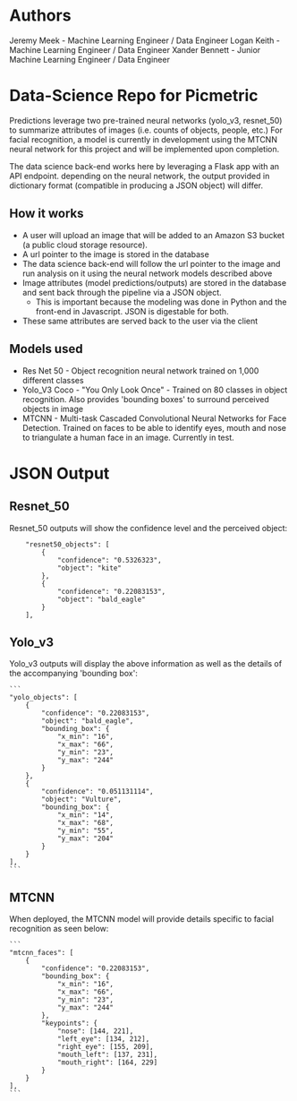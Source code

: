 # Authors

Jeremy Meek - Machine Learning Engineer / Data Engineer
Logan Keith - Machine Learning Engineer / Data Engineer
Xander Bennett - Junior Machine Learning Engineer / Data Engineer
# Data-Science Repo for Picmetric

Predictions leverage two pre-trained neural networks (yolo_v3, resnet_50) to summarize attributes of images (i.e. counts of objects, people, etc.) For facial recognition, a model is currently in development using the MTCNN neural network for this project and will be implemented upon completion.

The data science back-end works here by leveraging a Flask app with an API endpoint. depending on the neural network, the output provided in dictionary format (compatible in producing a JSON object) will differ.

## How it works

- A user will upload an image that will be added to an Amazon S3 bucket (a public cloud storage resource). 
- A url pointer to the image is stored in the database
- The data science back-end will follow the url pointer to the image and run analysis on it using the neural network models described above
- Image attributes (model predictions/outputs) are stored in the database and sent back through the pipeline via a JSON object.
	- This is important because the modeling was done in Python and the front-end in Javascript. JSON is digestable for both.
- These same attributes are served back to the user via the client

## Models used
- Res Net 50 - Object recognition neural network trained on 1,000 different classes
- Yolo_V3 Coco - "You Only Look Once" - Trained on 80 classes in object recognition. Also provides 'bounding boxes' to surround perceived objects in image
- MTCNN - Multi-task Cascaded Convolutional Neural Networks for Face Detection. Trained on faces to be able to identify eyes, mouth and nose to triangulate a human face in an image. Currently in test. 

# JSON Output
## Resnet_50

Resnet_50 outputs will show the confidence level and the perceived object:

```{
	"resnet50_objects": [
		{
			"confidence": "0.5326323",
			"object": "kite"
		},
		{
			"confidence": "0.22083153",
			"object": "bald_eagle"
		}
	],
```

## Yolo_v3

Yolo_v3 outputs will display the above information as well as the details of the accompanying 'bounding box':

	```
	"yolo_objects": [
		{
			"confidence": "0.22083153",
			"object": "bald_eagle",
			"bounding_box": {
				"x_min": "16",
				"x_max": "66",
				"y_min": "23",
				"y_max": "244"
			}
		},
		{
			"confidence": "0.051131114",
			"object": "Vulture",
			"bounding_box": {
				"x_min": "14",
				"x_max": "68",
				"y_min": "55",
				"y_max": "204"
			}
		}
	],
	```
## MTCNN
When deployed, the MTCNN model will provide details specific to facial recognition as seen below:

	```
	"mtcnn_faces": [
		{
			"confidence": "0.22083153",
			"bounding_box": {
				"x_min": "16",
				"x_max": "66",
				"y_min": "23",
				"y_max": "244"
			},
			"keypoints": {
				"nose": [144, 221],
				"left_eye": [134, 212],
				"right_eye": [155, 209],
				"mouth_left": [137, 231],
				"mouth_right": [164, 229]
			}
		}
	],
	```
